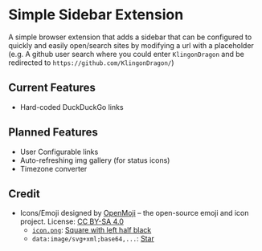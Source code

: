 # Simple Sidebar Extension
A simple browser extension that adds a sidebar that can be configured to quickly and easily open/search sites by modifying a url with a placeholder (e.g. A github user search where you could enter `KlingonDragon` and be redirected to `https://github.com/KlingonDragon/`)

## Current Features
- Hard-coded DuckDuckGo links

## Planned Features
- User Configurable links
- Auto-refreshing img gallery (for status icons)
- Timezone converter

## Credit
- Icons/Emoji designed by [OpenMoji](https://openmoji.org/) – the open-source emoji and icon project. License: [CC BY-SA 4.0](https://creativecommons.org/licenses/by-sa/4.0/#)
    - [`icon.png`](icon.png): [Square with left half black ](https://openmoji.org/library/emoji-25E7/) 
    - `data:image/svg+xml;base64,...`: [Star](https://openmoji.org/library/emoji-2B50/)